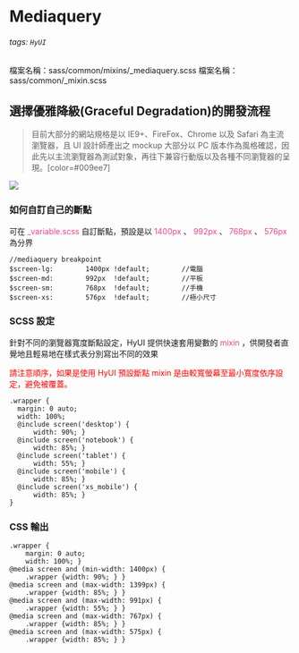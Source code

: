 # Mediaquery

###### tags: `HyUI`

檔案名稱：sass/common/mixins/\_mediaquery.scss
檔案名稱：sass/common/\_mixin.scss

## 選擇優雅降級(Graceful Degradation)的開發流程

> 目前大部分的網站規格是以 IE9+、FireFox、Chrome 以及 Safari 為主流瀏覽器，且 UI 設計師產出之 mockup 大部分以 PC 版本作為風格確認，因此先以主流瀏覽器為測試對象，再往下兼容行動版以及各種不同瀏覽器的呈現。[color=#009ee7]

![](https://i.imgur.com/7de2I7B.jpg)

### 如何自訂自己的斷點

可在 <font color="#EE428B">\_variable.scss</font> 自訂斷點，預設是以 <font color="#EE428B">1400px</font> 、 <font color="#EE428B">992px</font> 、 <font color="#EE428B">768px</font> 、 <font color="#EE428B">576px</font> 為分界

```sass=
//mediaquery breakpoint
$screen-lg:        1400px !default;        //電腦
$screen-md:        992px  !default;        //平板
$screen-sm:        768px  !default;        //手機
$screen-xs:        576px  !default;        //極小尺寸
```

### SCSS 設定

針對不同的瀏覽器寬度斷點設定，HyUI 提供快速套用變數的 <font color="#EE428B">mixin</font> ，供開發者直覺地且輕易地在樣式表分別寫出不同的效果

<font color="#ff0000">請注意順序，如果是使用 HyUI 預設斷點 mixin 是由較寬螢幕至最小寬度依序設定，避免被覆蓋。</font>

```sass=
.wrapper {
  margin: 0 auto;
  width: 100%;
  @include screen('desktop') {
      width: 90%; }
  @include screen('notebook') {
      width: 85%; }
  @include screen('tablet') {
      width: 55%; }
  @include screen('mobile') {
      width: 85%; }
  @include screen('xs_mobile') {
      width: 85%; }
}
```

### CSS 輸出

```css=
.wrapper {
    margin: 0 auto;
    width: 100%; }
@media screen and (min-width: 1400px) {
    .wrapper {width: 90%; } }
@media screen and (max-width: 1399px) {
    .wrapper {width: 85%; } }
@media screen and (max-width: 991px) {
    .wrapper {width: 55%; } }
@media screen and (max-width: 767px) {
    .wrapper {width: 85%; } }
@media screen and (max-width: 575px) {
    .wrapper {width: 85%; } }
```

<style>
.ui-infobar{
max-width:95%;
}
.markdown-body{
max-width:95%;
}
</style>
